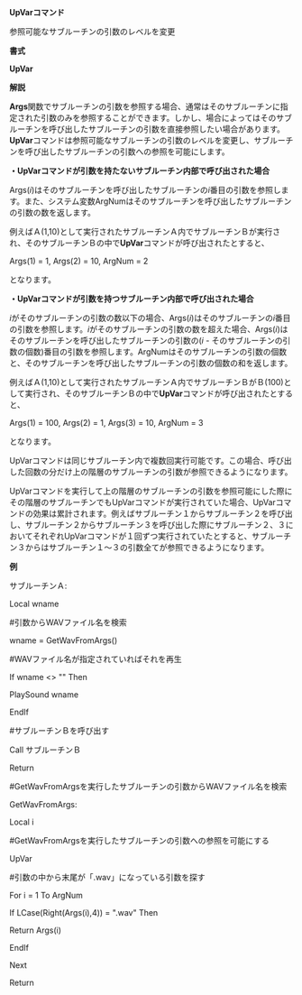 **UpVarコマンド**

参照可能なサブルーチンの引数のレベルを変更

**書式**

**UpVar**

**解説**

**Args**関数でサブルーチンの引数を参照する場合、通常はそのサブルーチンに指定された引数のみを参照することができます。しかし、場合によってはそのサブルーチンを呼び出したサブルーチンの引数を直接参照したい場合があります。**UpVar**コマンドは参照可能なサブルーチンの引数のレベルを変更し、サブルーチンを呼び出したサブルーチンの引数への参照を可能にします。

**・UpVarコマンドが引数を持たないサブルーチン内部で呼び出された場合**

Args(*i*)はそのサブルーチンを呼び出したサブルーチンの*i*番目の引数を参照します。また、システム変数ArgNumはそのサブルーチンを呼び出したサブルーチンの引数の数を返します。

例えばＡ(1,10)として実行されたサブルーチンＡ内でサブルーチンＢが実行され、そのサブルーチンＢの中で**UpVar**コマンドが呼び出されたとすると、

Args(1) = 1, Args(2) = 10, ArgNum = 2

となります。

**・UpVarコマンドが引数を持つサブルーチン内部で呼び出された場合**

*i*がそのサブルーチンの引数の数以下の場合、Args(*i*)はそのサブルーチンの*i*番目の引数を参照します。*i*がそのサブルーチンの引数の数を超えた場合、Args(*i*)はそのサブルーチンを呼び出したサブルーチンの引数の(*i* - そのサブルーチンの引数の個数)番目の引数を参照します。ArgNumはそのサブルーチンの引数の個数と、そのサブルーチンを呼び出したサブルーチンの引数の個数の和を返します。

例えばＡ(1,10)として実行されたサブルーチンＡ内でサブルーチンＢがＢ(100)として実行され、そのサブルーチンＢの中で**UpVar**コマンドが呼び出されたとすると、

Args(1) = 100, Args(2) = 1, Args(3) = 10, ArgNum = 3

となります。

UpVarコマンドは同じサブルーチン内で複数回実行可能です。この場合、呼び出した回数の分だけ上の階層のサブルーチンの引数が参照できるようになります。

UpVarコマンドを実行して上の階層のサブルーチンの引数を参照可能にした際にその階層のサブルーチンでもUpVarコマンドが実行されていた場合、UpVarコマンドの効果は累計されます。例えばサブルーチン１からサブルーチン２を呼び出し、サブルーチン２からサブルーチン３を呼び出した際にサブルーチン２、３においてそれぞれUpVarコマンドが１回ずつ実行されていたとすると、サブルーチン３からはサブルーチン１～３の引数全てが参照できるようになります。

**例**

サブルーチンＡ:

Local wname

#引数からWAVファイル名を検索

wname = GetWavFromArgs()

#WAVファイル名が指定されていればそれを再生

If wname &lt;&gt; "" Then

PlaySound wname

EndIf

#サブルーチンＢを呼び出す

Call サブルーチンＢ

Return

#GetWavFromArgsを実行したサブルーチンの引数からWAVファイル名を検索

GetWavFromArgs:

Local i

#GetWavFromArgsを実行したサブルーチンの引数への参照を可能にする

UpVar

#引数の中から末尾が「.wav」になっている引数を探す

For i = 1 To ArgNum

If LCase(Right(Args(i),4)) = ".wav" Then

Return Args(i)

EndIf

Next

Return
